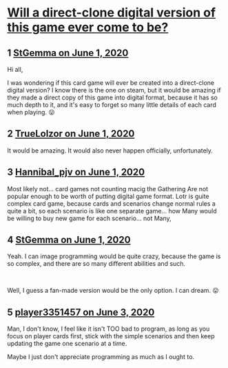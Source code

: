 # [Will a direct-clone digital version of this game ever come to be?](https://community.fantasyflightgames.com/topic/308848-will-a-direct-clone-digital-version-of-this-game-ever-come-to-be/)

## 1 [StGemma on June 1, 2020](https://community.fantasyflightgames.com/topic/308848-will-a-direct-clone-digital-version-of-this-game-ever-come-to-be/?do=findComment&comment=3947334)

Hi all,

I was wondering if this card game will ever be created into a direct-clone digital version? I know there is the one on steam, but it would be amazing if they made a direct copy of this game into digital format, because it has so much depth to it, and it's easy to forget so many little details of each card when playing. 😛

## 2 [TrueLolzor on June 1, 2020](https://community.fantasyflightgames.com/topic/308848-will-a-direct-clone-digital-version-of-this-game-ever-come-to-be/?do=findComment&comment=3947362)

It would be amazing. It would also never happen officially, unfortunately.

## 3 [Hannibal_pjv on June 1, 2020](https://community.fantasyflightgames.com/topic/308848-will-a-direct-clone-digital-version-of-this-game-ever-come-to-be/?do=findComment&comment=3947407)

Most likely not... card games not counting macig the Gathering Are not popular enough to be worth of putting digital game format. Lotr is guite complex card game, because cards and scenarios change normal rules a quite a bit, so each scenario is like one separate game... how Many would be willing to buy new game for each scenario... not Many,  

## 4 [StGemma on June 1, 2020](https://community.fantasyflightgames.com/topic/308848-will-a-direct-clone-digital-version-of-this-game-ever-come-to-be/?do=findComment&comment=3947630)

Yeah. I can image programming would be quite crazy, because the game is so complex, and there are so many different abilities and such.

 

Well, I guess a fan-made version would be the only option. I can dream. 😛

## 5 [player3351457 on June 3, 2020](https://community.fantasyflightgames.com/topic/308848-will-a-direct-clone-digital-version-of-this-game-ever-come-to-be/?do=findComment&comment=3948144)

Man, I don't know, I feel like it isn't TOO bad to program, as long as you focus on player cards first, stick with the simple scenarios and then keep updating the game one scenario at a time.

Maybe I just don't appreciate programming as much as I ought to. 

